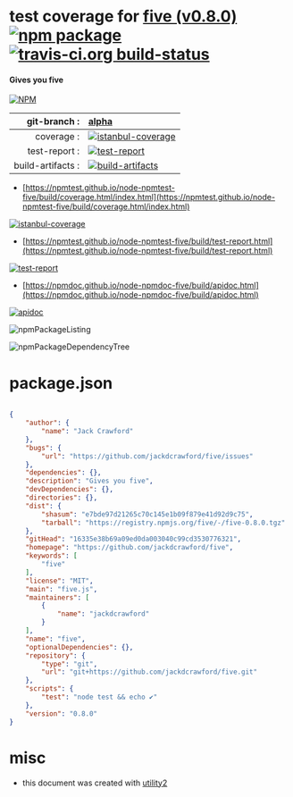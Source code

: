 # test coverage for  [five (v0.8.0)](https://github.com/jackdcrawford/five)  [![npm package](https://img.shields.io/npm/v/npmtest-five.svg?style=flat-square)](https://www.npmjs.org/package/npmtest-five) [![travis-ci.org build-status](https://api.travis-ci.org/npmtest/node-npmtest-five.svg)](https://travis-ci.org/npmtest/node-npmtest-five)
#### Gives you five

[![NPM](https://nodei.co/npm/five.png?downloads=true&downloadRank=true&stars=true)](https://www.npmjs.com/package/five)

| git-branch : | [alpha](https://github.com/npmtest/node-npmtest-five/tree/alpha)|
|--:|:--|
| coverage : | [![istanbul-coverage](https://npmtest.github.io/node-npmtest-five/build/coverage.badge.svg)](https://npmtest.github.io/node-npmtest-five/build/coverage.html/index.html)|
| test-report : | [![test-report](https://npmtest.github.io/node-npmtest-five/build/test-report.badge.svg)](https://npmtest.github.io/node-npmtest-five/build/test-report.html)|
| build-artifacts : | [![build-artifacts](https://npmtest.github.io/node-npmtest-five/glyphicons_144_folder_open.png)](https://github.com/npmtest/node-npmtest-five/tree/gh-pages/build)|

- [https://npmtest.github.io/node-npmtest-five/build/coverage.html/index.html](https://npmtest.github.io/node-npmtest-five/build/coverage.html/index.html)

[![istanbul-coverage](https://npmtest.github.io/node-npmtest-five/build/screenCapture.buildCi.browser.%252Ftmp%252Fbuild%252Fcoverage.lib.html.png)](https://npmtest.github.io/node-npmtest-five/build/coverage.html/index.html)

- [https://npmtest.github.io/node-npmtest-five/build/test-report.html](https://npmtest.github.io/node-npmtest-five/build/test-report.html)

[![test-report](https://npmtest.github.io/node-npmtest-five/build/screenCapture.buildCi.browser.%252Ftmp%252Fbuild%252Ftest-report.html.png)](https://npmtest.github.io/node-npmtest-five/build/test-report.html)

- [https://npmdoc.github.io/node-npmdoc-five/build/apidoc.html](https://npmdoc.github.io/node-npmdoc-five/build/apidoc.html)

[![apidoc](https://npmdoc.github.io/node-npmdoc-five/build/screenCapture.buildCi.browser.%252Ftmp%252Fbuild%252Fapidoc.html.png)](https://npmdoc.github.io/node-npmdoc-five/build/apidoc.html)

![npmPackageListing](https://npmtest.github.io/node-npmtest-five/build/screenCapture.npmPackageListing.svg)

![npmPackageDependencyTree](https://npmtest.github.io/node-npmtest-five/build/screenCapture.npmPackageDependencyTree.svg)



# package.json

```json

{
    "author": {
        "name": "Jack Crawford"
    },
    "bugs": {
        "url": "https://github.com/jackdcrawford/five/issues"
    },
    "dependencies": {},
    "description": "Gives you five",
    "devDependencies": {},
    "directories": {},
    "dist": {
        "shasum": "e7bde97d21265c70c145e1b09f879e41d92d9c75",
        "tarball": "https://registry.npmjs.org/five/-/five-0.8.0.tgz"
    },
    "gitHead": "16335e38b69a09ed0da003040c99cd3530776321",
    "homepage": "https://github.com/jackdcrawford/five",
    "keywords": [
        "five"
    ],
    "license": "MIT",
    "main": "five.js",
    "maintainers": [
        {
            "name": "jackdcrawford"
        }
    ],
    "name": "five",
    "optionalDependencies": {},
    "repository": {
        "type": "git",
        "url": "git+https://github.com/jackdcrawford/five.git"
    },
    "scripts": {
        "test": "node test && echo ✔"
    },
    "version": "0.8.0"
}
```



# misc
- this document was created with [utility2](https://github.com/kaizhu256/node-utility2)
